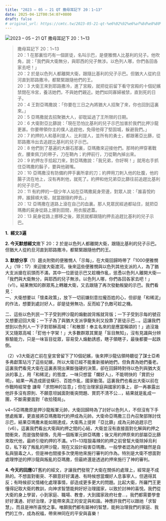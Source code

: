 ```yaml
---
title: "2023 – 05 – 21 QT 撒母耳記下 20：1~13"
date: 2025-04-12T00:54:07+0800
draft: false
# original_url: https://cmtc.tw/2023-05-21-qt-%e6%92%92%e6%af%8d%e8%80%b3%e8%a8%98%e4%b8%8b-20%ef%bc%9a113
---
```


![2023 – 05 – 21 QT 撒母耳記下 20：1\~13](/images/qt.jpg  "2023 – 05 – 21 QT 撒母耳記下 20：1\~13")

> 撒母耳記下 20：1\~13  
> 20：1 在那裏恰巧有一個匪徒，名叫示巴，是便雅憫人比基利的兒子。他吹角，說：「我們與大衛無分，與耶西的兒子無涉。以色列人哪，你們各回各家去吧！」  
> 20：2 於是以色列人都離開大衛，跟隨比基利的兒子示巴。但猶大人從約旦河直到耶路撒冷，都緊緊跟隨他們的王。  
> 20：3 大衛王來到耶路撒冷，進了宮殿，就把從前留下看守宮殿的十個妃嬪禁閉在冷宮，養活她們，不與她們親近。她們如同寡婦被禁，直到死的日子。  
> 20：4 王對亞瑪撒說：「你要在三日之內將猶大人招聚了來，你也回到這裏來。」  
> 20：5 亞瑪撒就去招聚猶大人，卻耽延過了王所限的日期。  
> 20：6 大衛對亞比篩說：「現在恐怕比基利的兒子示巴加害於我們比押沙龍更甚。你要帶領你主的僕人追趕他，免得他得了堅固城，躲避我們。」  
> 20：7 約押的人和基利提人、比利提人，並所有的勇士，都跟著亞比篩，從耶路撒冷出去追趕比基利的兒子示巴。  
> 20：8 他們到了基遍的大磐石那裏，亞瑪撒來迎接他們。那時約押穿著戰衣，腰束佩刀的帶子，刀在鞘內；約押前行，刀從鞘內掉出來。  
> 20：9 約押左手拾起刀來，對亞瑪撒說：「我兄弟，你好啊！」就用右手抓住亞瑪撒的鬍子，要與他親嘴。  
> 20：10 亞瑪撒沒有防備約押手裏所拿的刀；約押用刀刺入他的肚腹，他的腸子流在地上，沒有再刺他，就死了。約押和他兄弟亞比篩往前追趕比基利的兒子示巴。  
> 20：11 有約押的一個少年人站在亞瑪撒屍身旁邊，對眾人說：「誰喜悅約押，誰歸順大衛，就當跟隨約押去。」  
> 20：12 亞瑪撒在道路上滾在自己的血裏。那人見眾民經過都站住，就把亞瑪撒的屍身從路上挪到田間，用衣服遮蓋。  
> 20：13 屍身從路上挪移之後，眾民就都跟隨約押去追趕比基利的兒子示巴。

**1.  經文3遍**

**2. 今天默想經文**撒下 20：2 於是以色列人都離開大衛，跟隨比基利的兒子示巴。但猶大人從約旦河直到耶路撒冷，都緊緊跟隨他們的王。

**3. 默想分享**（1）趨炎附勢的便雅憫人「示每」，在大衛回歸時帶了「1000便雅憫人」（19：17）來迎接大衛渡河。後來這些便雅憫與以色列其他支派的人，為了猶大支派搶在前頭而不滿，其中一位匪徒示巴又趁機作亂，慫恿以色列人離開大衛—「我們與大衛無分，與耶西的兒子無涉。以色列人哪，你們各回各家去吧！」（v1）。結果無知的群眾馬上轉離大衛，又去跟隨了再次發動叛變的示巴。我們看見：  
一、大衛想要以「懷柔政策」，放下一切前嫌刻意拉攏百姓的心，但卻是「和稀泥」的作法，想要到處討好人，卻是徒勞無功，反而給了仇敵可趁之機。

二、這些以色列民一下子受到押沙龍的煽動說背叛就背版；一下子受到示每的號召又想要迎回大衛；一下子為了與猶大支派爭竉失利又投靠了匪徒示巴…。這讓我們想到以色列人一下子對耶穌高喊：「和散那！奉主名來的是應當稱頌的！」過沒幾天又隨眾高喊：「釘他十字架！」大多數群眾其實是「盲目無知」，沒有見識與分辨察驗能力，只是一味盲目從眾，容易受人煽動誘惑，瞎子領瞎子，最後都要一起跌倒。

（2）v3大衛逃亡前在皇宮曾留下了10個妃嬪，後來押沙龍佔領時聽從了謀士亞希多弗獻策玷污了這些妃嬪，所以大衛已經不能重新接納她們，但負責為她們養老。這裏我們看見大衛在這裏表現出果斷強硬的決策，卻在回歸時對待以色列與猶大支派的事上，用「和稀泥」的態度，一味只想當「爛好人」，不能明快的「賞罰分明」，結果一再造成匪徒橫行、百姓作亂，國家動蕩。這裏我們也看出大衛以前在作戰時經常會 謙卑「求問神的旨意」；但在治理家庭與國家的事上，卻一再暴露出他許多沒有原則、不願意坦誠面對衝突問題、賞罰不清不公…，結果就是亂成一團，不斷需要面對「收拾殘局」。

v4\~5亞瑪撒原是押沙龍叛軍元帥，大衛回歸時為了討好以色列人，不但沒有下手懲處叛軍，更直接將亞瑪撒取代約押成為元帥。大衛命亞瑪撒三日內召聚部隊討伐示巴，結果亞瑪撒未能如期達成，大衛馬上提昇「亞比篩」成為元帥追趕示巴（v6）。這裏我們看出大衛與約押之間的心結，大衛並沒有直接面對化解與約押之間衝突，而是強勢替換，先用一個叛軍元帥亞瑪撒；後又用約押原來的部屬亞比篩來取代他，最終引發約押的不滿。v11\~13陰狠毒辣的約押之前曾幫大衛除掉烏利亞，私下殺了叛亂的押沙龍，現在又設計殺害亞瑪撒。一般學者認為約押雖然是自私與狠毒之人，但是神也間接多次使用他來施行審判的作為。特別是大衛不想面對處理悖逆的押沙龍與叛亂的亞瑪撒，但最終還是透過約押來施行了神的審判。

**4. 今天的回應**QT舊約的經文，才讓我們發現了大衛在關係的處理上，經常是不成熟的。不想面對衝突、不願意好好溝通、有時候想當爛好人息事寧人，但適得其反；有時候卻又情緒化處理事情，卻造成更多更大的問題。比起大衛，所羅門王更懂得記取大衛的教訓，向神求智慧能夠好好治理國家，以致於討神的喜悅。我們從大衛的身上學習，小到家庭、職場、教會，大到國家政府社會…，我們都需要學會好好溝通、好好治理，才能帶來真正的安定與和諧。神應許我們可以跟祂「求智慧」，而且是神所喜悅之事。唯願我們都有屬神的智慧，能夠治理我們的家庭、我們的工作，成為祝福，帶來神同在的平安與喜樂！